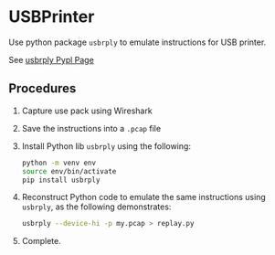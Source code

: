 # USBPrinter

Use python package `usbrply` to emulate instructions for USB printer.

See [usbrply Pypl Page](https://pypi.org/project/usbrply/)

## Procedures

1. Capture use pack using Wireshark
1. Save the instructions into a `.pcap` file
1. Install Python lib `usbrply` using the following:

    ```sh
    python -m venv env
    source env/bin/activate
    pip install usbrply
    ```
1. Reconstruct Python code to emulate the same instructions using `usbrply`, as the following demonstrates:

    ```sh
    usbrply --device-hi -p my.pcap > replay.py
    ```
1. Complete.
